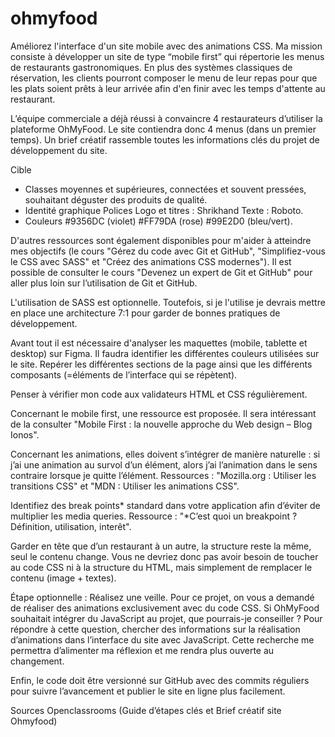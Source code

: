 # ohmyfood
Améliorez l'interface d'un site mobile avec des animations CSS.
Ma mission consiste à développer un site de type “mobile first” qui répertorie les menus de restaurants gastronomiques. En plus des systèmes classiques de réservation, les clients pourront composer le menu de leur repas pour que les plats soient prêts à leur arrivée afin d'en finir avec les temps d'attente au restaurant.

L’équipe commerciale a déjà réussi à convaincre 4 restaurateurs d’utiliser la plateforme OhMyFood. Le site contiendra donc 4 menus (dans un premier temps). 
Un brief créatif rassemble toutes les informations clés du projet de développement du site. 

Cible
- Classes moyennes et supérieures, connectées et souvent pressées, souhaitant déguster des produits de qualité.
- Identité graphique Polices Logo et titres : Shrikhand Texte : Roboto.
- Couleurs #9356DC (violet) #FF79DA (rose) #99E2D0 (bleu/vert).
 
D'autres ressources sont également disponibles pour m'aider à atteindre mes objectifs (le cours "Gérez du code avec Git et GitHub", "Simplifiez-vous le CSS avec SASS" et "Créez des animations CSS modernes"). Il est possible de consulter le cours "Devenez un expert de Git et GitHub" pour aller plus loin sur l’utilisation de Git et GitHub.

L'utilisation de SASS est optionnelle. Toutefois, si je l'utilise je devrais mettre en place une architecture 7:1 pour garder de bonnes pratiques de développement.

Avant tout il est nécessaire d'analyser les maquettes (mobile, tablette et desktop) sur Figma. Il faudra identifier les différentes couleurs utilisées sur le site. Repérer les différentes sections de la page ainsi que les différents composants (=éléments de l’interface qui se répètent). 

Penser à vérifier mon code aux validateurs HTML et CSS régulièrement. 

Concernant le mobile first, une ressource est proposée. Il sera intéressant de la consulter "Mobile First : la nouvelle approche du Web design – Blog Ionos".

Concernant les animations, elles doivent s’intégrer de manière naturelle : si j’ai une animation au survol d’un élément, alors j’ai l’animation dans le sens contraire lorsque je quitte l’élément. Ressources : "Mozilla.org : Utiliser les transitions CSS" et "MDN : Utiliser les animations CSS". 

Identifiez des break points* standard dans votre application afin d’éviter de multiplier les media queries. Ressource : "*C’est quoi un breakpoint ? Définition, utilisation, interêt".

Garder en tête que d’un restaurant à un autre, la structure reste la même, seul le contenu change. Vous ne devriez donc pas avoir besoin de toucher au code CSS ni à la structure du HTML, mais simplement de remplacer le contenu (image + textes).

Étape optionnelle : Réalisez une veille. Pour ce projet, on vous a demandé de réaliser des animations exclusivement avec du code CSS. Si OhMyFood souhaitait intégrer du JavaScript au projet, que pourrais-je conseiller ? Pour répondre à cette question, chercher des informations sur la réalisation d’animations dans l’interface du site avec JavaScript. Cette recherche me permettra d’alimenter ma réflexion et me rendra plus ouverte au changement.

Enfin, le code doit être versionné sur GitHub avec des commits réguliers pour suivre l’avancement et publier le site en ligne plus facilement.

Sources Openclassrooms (Guide d’étapes clés et Brief créatif site Ohmyfood)



